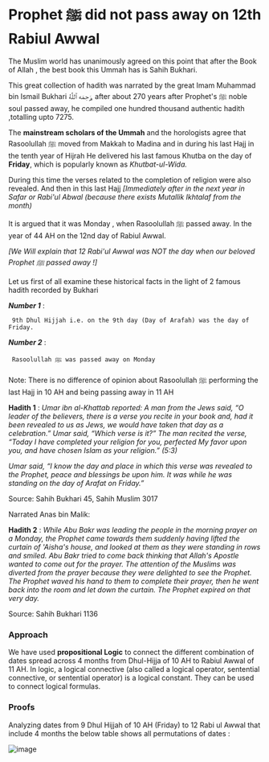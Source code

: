 # Prophet ﷺ did not pass away on 12th Rabiul Awwal

The Muslim world has unanimously agreed on this point that after the Book of Allah , the best book this Ummah has is Sahih Bukhari.

This great collection of hadith was narrated by the great Imam Muhammad bin Ismail Bukhari رَحِمَه ٱللَّٰهُ, after about 270 years after Prophet's ﷺ noble soul passed away, he compiled one hundred thousand authentic hadith ,totalling upto 7275.


The **mainstream scholars of the Ummah** and the horologists agree that Rasoolullah ﷺ moved from Makkah to Madina and in during his last Hajj in the tenth year of Hijrah He delivered his last famous Khutba on the day of **Friday**, which is popularly known as _Khutbat-ul-Wida._

During this time the verses related to the completion of religion were also revealed. And then in this last Hajj _[Immediately after in the next year in Safar or Rabi'ul Abwal (because there exists Mutallik Ikhtalaf from the month)_

It is argued that it was Monday , when Rasoolullah ﷺ passed away. In the year of 44 AH on the 12nd day of Rabiul Awwal.

_[We Will explain that 12 Rabi'ul Awwal was NOT the day when our beloved Prophet ﷺ passed away !]_

Let us first of all examine these historical facts in the light of 2 famous hadith recorded by Bukhari 

**_Number 1_** : 
	
	 9th Dhul Hijjah i.e. on the 9th day (Day of Arafah) was the day of Friday.

**_Number 2_** : 
	
	 Rasoolullah ﷺ was passed away on Monday

Note: There is no difference of opinion about Rasoolullah ﷺ performing the last Hajj in 10 AH and being passing away in 11 AH

**Hadith 1** : _Umar ibn al-Khattab reported: A man from the Jews said, “O leader of the believers, there is a verse you recite in your book and, had it been revealed to us as Jews, we would have taken that day as a celebration.” Umar said, “Which verse is it?” The man recited the verse, “Today I have completed your religion for you, perfected My favor upon you, and have chosen Islam as your religion.” (5:3)_

_Umar said, “I know the day and place in which this verse was revealed to the Prophet, peace and blessings be upon him. It was while he was standing on the day of Arafat on Friday.”_

Source: Sahih Bukhari 45, Sahih Muslim 3017

Narrated Anas bin Malik:

**Hadith 2** : _While Abu Bakr was leading the people in the morning prayer on a Monday, the Prophet came towards them suddenly having lifted the curtain of 'Aisha's house, and looked at them as they were standing in rows and smiled. Abu Bakr tried to come back thinking that Allah's Apostle wanted to come out for the prayer. The attention of the Muslims was diverted from the prayer because they were delighted to see the Prophet. The Prophet waved his hand to them to complete their prayer, then he went back into the room and let down the curtain. The Prophet expired on that very day._

Source: Sahih Bukhari 1136

### Approach
We have used **propositional Logic** to connect the different combination of dates spread across 4 months from Dhul-Hijja of 10 AH to Rabiul Awwal of 11 AH.
In logic, a logical connective (also called a logical operator, sentential connective, or sentential operator) is a logical constant. They can be used to connect logical formulas.


### Proofs
Analyzing dates from 9 Dhul Hijjah of 10 AH (Friday) to 12 Rabi ul Awwal that include 4 months the below table shows all permutations of dates :
	
![image](https://user-images.githubusercontent.com/30997178/205539080-e454fb52-d861-4e3b-be36-2a809deb117a.png)

